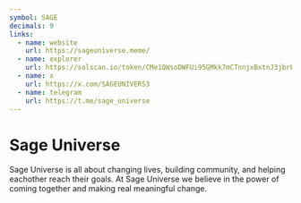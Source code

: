 ```yaml
---
symbol: SAGE
decimals: 9
links:
  - name: website
    url: https://sageuniverse.meme/
  - name: explorer
    url: https://solscan.io/token/CMe1QWsoDWFUi95GMkk7mCTnnjxBxtnJ3jbrEhQTVWL5
  - name: x
    url: https://x.com/SAGEUNIVERS3
  - name: telegram
    url: https://t.me/sage_universe
---
```


# Sage Universe

Sage Universe is all about changing lives, building community, and helping eachother reach their goals. At Sage Universe we believe in the power of coming together and making real meaningful change.

